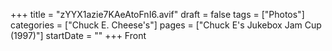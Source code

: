 +++
title = "zYYX1azie7KAeAtoFnI6.avif"
draft = false
tags = ["Photos"]
categories = ["Chuck E. Cheese's"]
pages = ["Chuck E's Jukebox Jam Cup (1997)"]
startDate = ""
+++
Front
